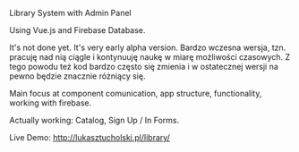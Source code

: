 Library System with Admin Panel

Using Vue.js and Firebase Database.

It's not done yet. It's very early alpha version.
Bardzo wczesna wersja, tzn. pracuję nad nią ciągle i kontynuuję naukę w miarę możliwości czasowych.
Z tego powodu też kod bardzo często się zmienia i w ostatecznej wersji na pewno będzie znacznie różniący się.

Main focus at component comunication, app structure, functionality, working with firebase.

Actually working: Catalog, Sign Up / In Forms.

Live Demo: http://lukasztucholski.pl/library/